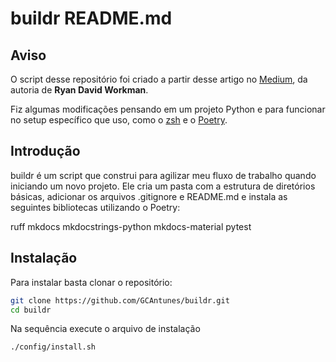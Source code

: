 # buildr README.md

## Aviso

O script desse repositório foi criado a partir desse artigo no [Medium](https://medium.com/@rdavid1099/create-a-simple-cli-with-shell-script-1-of-2-e9b22c7f1eaa), da autoria de **Ryan David Workman**.

Fiz algumas modificações pensando em um projeto Python e para funcionar no setup específico que uso, como o [zsh](https://www.zsh.org/) e o [Poetry](https://python-poetry.org/). 

## Introdução

buildr é um script que construi para agilizar meu fluxo de trabalho quando iniciando um novo projeto. Ele cria um pasta com a estrutura de diretórios básicas, adicionar os arquivos .gitignore e README.md e instala as seguintes bibliotecas utilizando o Poetry:

ruff
mkdocs
mkdocstrings-python
mkdocs-material
pytest

## Instalação

Para instalar basta clonar o repositório:

```bash
git clone https://github.com/GCAntunes/buildr.git
cd buildr
```

Na sequência execute o arquivo de instalação
```bash
./config/install.sh
```
